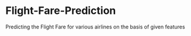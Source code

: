 # Flight-Fare-Prediction
Predicting the Flight Fare for various airlines on the basis of given features
